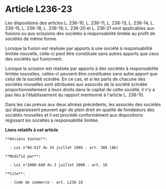 # Article L236-23

Les dispositions des articles L. 236-10, L. 236-11, L. 236-13, L. 236-14, L. 236-15, L. 236-18, L. 236-19, L. 236-20 et L.
236-21 sont applicables aux fusions ou aux scissions des sociétés à responsabilité limitée au profit de sociétés de même
forme. 

Lorsque la fusion est réalisée par apports à une société à responsabilité limitée nouvelle, celle-ci peut être constituée
sans autres apports que ceux des sociétés qui fusionnent. 

Lorsque la scission est réalisée par apports à des sociétés à responsabilité limitée nouvelles, celles-ci peuvent être
constituées sans autre apport que celui de la société scindée. En ce cas, et si les parts de chacune des sociétés nouvelles
sont attribuées aux associés de la société scindée proportionnellement à leurs droits dans le capital de cette société, il
n'y a pas lieu à l'établissement du rapport mentionné à l'article L. 236-10. 

Dans les cas prévus aux deux alinéas précédents, les associés des sociétés qui disparaissent peuvent agir de plein droit en
qualité de fondateurs des sociétés nouvelles et il est procédé conformément aux dispositions régissant les sociétés à
responsabilité limitée.

**Liens relatifs à cet article**

	**Anciens textes**:

	  - Loi n°66-537 du 24 juillet 1966 - art. 388 (Ab)

	**Modifié par**:

	  - Loi n°2008-649 du 3 juillet 2008 - art. 10

	**Cite**:

	  - Code de commerce - art. L236-10
